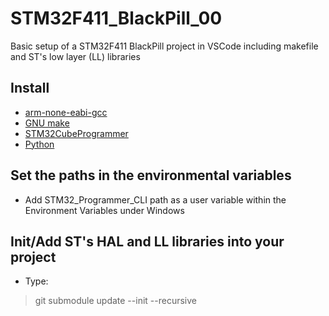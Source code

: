# STM32F411_BlackPill_00
Basic setup of a STM32F411 BlackPill project in VSCode including makefile and ST's low layer (LL) libraries

## Install
- [arm-none-eabi-gcc](https://developer.arm.com/downloads/-/arm-gnu-toolchain-downloads)
- [GNU make](https://sourceforge.net/projects/gnuwin32/files/make/3.81/make-3.81.exe/download?use_mirror=kumisystems&download=)
- [STM32CubeProgrammer](https://www.st.com/en/development-tools/stm32cubeprog.html)
- [Python](https://www.python.org/downloads/)

## Set the paths in the environmental variables
- Add STM32_Programmer_CLI path as a user variable within the Environment Variables under Windows

## Init/Add ST's HAL and LL libraries into your project
- Type:
> git submodule update --init --recursive
